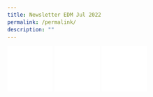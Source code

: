 ```yaml
---
title: Newsletter EDM Jul 2022
permalink: /permalink/
description: ""
---
```

![](/images/newsletter%20edm%20html%20image/facebook-icon.png)
![](/images/newsletter%20edm%20html%20image/insta-icon.png)
![](/images/newsletter%20edm%20html%20image/website-icon.png)